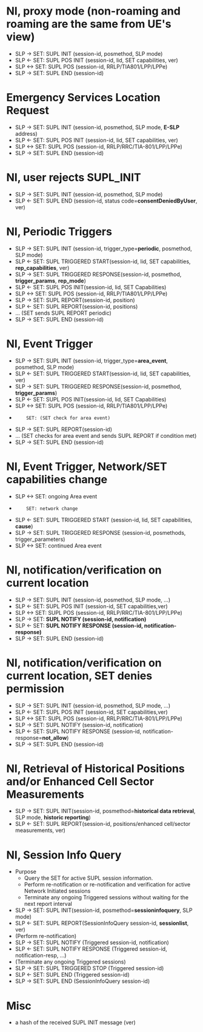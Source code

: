 # NI, proxy mode (non-roaming and roaming are the same from UE's view)
* SLP ->  SET: SUPL INIT (session-id, posmethod, SLP mode)
* SLP <-  SET: SUPL POS INIT (session-id, lid, SET capabilities, ver)
* SLP <-> SET: SUPL POS (session-id, RRLP/TIA801/LPP/LPPe)
* SLP ->  SET: SUPL END (session-id)

# Emergency Services Location Request
* SLP ->  SET: SUPL INIT (session-id, posmethod, SLP mode, **E-SLP** address)
* SLP <-  SET: SUPL POS INIT (session-id, lid, SET capabilities, ver)
* SLP <-> SET: SUPL POS (session-id, RRLP/RRC/TIA-801/LPP/LPPe)
* SLP ->  SET: SUPL END (session-id)

# NI, user rejects SUPL_INIT
* SLP ->  SET: SUPL INIT (session-id, posmethod, SLP mode)
* SLP <-  SET: SUPL END (session-id, status code=**consentDeniedByUser**, ver)

# NI, Periodic Triggers
* SLP ->  SET: SUPL INIT (session-id, trigger_type=**periodic**, posmethod, SLP mode)
* SLP <-  SET: SUPL TRIGGERED START(session-id, lid, SET capabilities, **rep_capabilities**, ver)
* SLP ->  SET: SUPL TRIGGERED RESPONSE(session-id, posmethod, **trigger_params**, **rep_mode**)
* SLP <-  SET: SUPL POS INIT(session-id, lid, SET Capabilities)
* SLP <-> SET: SUPL POS (session-id, RRLP/TIA801/LPP/LPPe)
* SLP ->  SET: SUPL REPORT(session-id, position)
* SLP <-  SET: SUPL REPORT(session-id, positions)
* ... (SET sends SUPL REPORT periodic)
* SLP ->  SET: SUPL END (session-id)

# NI, Event Trigger
* SLP ->  SET: SUPL INIT (session-id, trigger_type=**area_event**, posmethod, SLP mode)
* SLP <-  SET: SUPL TRIGGERED START(session-id, lid, SET capabilities, ver)
* SLP ->  SET: SUPL TRIGGERED RESPONSE(session-id, posmethod, **trigger_params**)
* SLP <-  SET: SUPL POS INIT(session-id, lid, SET Capabilities)
* SLP <-> SET: SUPL POS (session-id, RRLP/TIA801/LPP/LPPe)
*         SET: (SET check for area event)
* SLP ->  SET: SUPL REPORT(session-id)
* ... (SET checks for area event and sends SUPL REPORT if condition met)
* SLP ->  SET: SUPL END (session-id)

# NI, Event Trigger, Network/SET capabilities change
* SLP <-> SET: ongoing Area event
*         SET: network change
* SLP <-  SET: SUPL TRIGGERED START (session-id, lid, SET capabilities, **cause**)
* SLP ->  SET: SUPL TRIGGERED RESPONSE (session-id, posmethods, trigger_parameters)
* SLP <-> SET: continued Area event

# NI, notification/verification on current location
* SLP ->  SET: SUPL INIT (session-id, posmethod, SLP mode, ...)
* SLP <-  SET: SUPL POS INIT (session-id, SET capabilities,ver)
* SLP <-> SET: SUPL POS (session-id, RRLP/RRC/TIA-801/LPP/LPPe)
* SLP ->  SET: **SUPL NOTIFY (session-id, notification)**
* SLP <-  SET: **SUPL NOTIFY RESPONSE (session-id, notification-response)**
* SLP ->  SET: SUPL END (session-id)

# NI, notification/verification on current location, SET denies permission
* SLP ->  SET: SUPL INIT (session-id, posmethod, SLP mode, ...)
* SLP <-  SET: SUPL POS INIT (session-id, SET capabilities,ver)
* SLP <-> SET: SUPL POS (session-id, RRLP/RRC/TIA-801/LPP/LPPe)
* SLP ->  SET: SUPL NOTIFY (session-id, notification)
* SLP <-  SET: SUPL NOTIFY RESPONSE (session-id, notification-response=**not_allow**)
* SLP ->  SET: SUPL END (session-id)

# NI, Retrieval of Historical Positions and/or Enhanced Cell Sector Measurements
* SLP ->  SET: SUPL INIT(session-id, posmethod=**historical data retrieval**, SLP mode, **historic reporting**)
* SLP <-  SET: SUPL REPORT(session-id, positions/enhanced cell/sector measurements, ver)

# NI, Session Info Query
* Purpose
  * Query the SET for active SUPL session information.
  * Perform re-notification or re-notification and verification for active Network Initiated sessions
  * Terminate any ongoing Triggered sessions without waiting for the next report interval
* SLP ->  SET: SUPL INIT(session-id, posmethod=**sessioninfoquery**, SLP mode)
* SLP <-  SET: SUPL REPORT(SessionInfoQuery session-id, **sessionlist**, ver)
* (Perform re-notification)
* SLP ->  SET: SUPL NOTIFY (Triggered session-id, notification) 
* SLP <-  SET: SUPL NOTIFY RESPONSE (Triggered session-id, notification-resp, ...)
* (Terminate any ongoing Triggered sessions)
* SLP ->  SET: SUPL TRIGGERED STOP (Triggered session-id)
* SLP <-  SET: SUPL END (Triggered session-id)
* SLP ->  SET: SUPL END (SessionInfoQuery session-id)

# Misc
* a hash of the received SUPL INIT message (ver)
